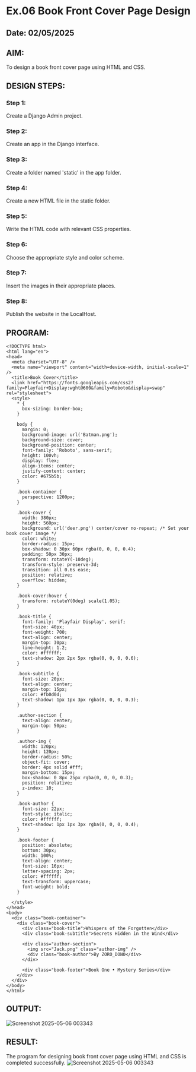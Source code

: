 # Ex.06 Book Front Cover Page Design
## Date: 02/05/2025

## AIM:
To design a book front cover page using HTML and CSS.

## DESIGN STEPS:

### Step 1:
Create a Django Admin project.

### Step 2:
Create an app in the Django interface.

### Step 3:
Create a folder named 'static' in the app folder.

### Step 4:
Create a new HTML file in the static folder.

### Step 5:
Write the HTML code with relevant CSS properties.

### Step 6:
Choose the appropriate style and color scheme.

### Step 7:
Insert the images in their appropriate places.

### Step 8:
Publish the website in the LocalHost.

## PROGRAM:

```
<!DOCTYPE html>
<html lang="en">
<head>
  <meta charset="UTF-8" />
  <meta name="viewport" content="width=device-width, initial-scale=1" />
  <title>Book Cover</title>
  <link href="https://fonts.googleapis.com/css2?family=Playfair+Display:wght@600&family=Roboto&display=swap" rel="stylesheet">
  <style>
    * {
      box-sizing: border-box;
    }

    body {
      margin: 0;
      background-image: url('Batman.png');
      background-size: cover;
      background-position: center;
      font-family: 'Roboto', sans-serif;
      height: 100vh;
      display: flex;
      align-items: center;
      justify-content: center;
      color: #675b5b;
    }

    .book-container {
      perspective: 1200px;
    }

    .book-cover {
      width: 380px;
      height: 560px;
      background: url('deer.png') center/cover no-repeat; /* Set your book cover image */
      color: white;
      border-radius: 15px;
      box-shadow: 0 30px 60px rgba(0, 0, 0, 0.4);
      padding: 50px 30px;
      transform: rotateY(-10deg);
      transform-style: preserve-3d;
      transition: all 0.6s ease;
      position: relative;
      overflow: hidden;
    }

    .book-cover:hover {
      transform: rotateY(0deg) scale(1.05);
    }

    .book-title {
      font-family: 'Playfair Display', serif;
      font-size: 40px;
      font-weight: 700;
      text-align: center;
      margin-top: 30px;
      line-height: 1.2;
      color: #ffffff;
      text-shadow: 2px 2px 5px rgba(0, 0, 0, 0.6);
    }

    .book-subtitle {
      font-size: 20px;
      text-align: center;
      margin-top: 15px;
      color: #fb0d0d;
      text-shadow: 1px 1px 3px rgba(0, 0, 0, 0.3);
    }

    .author-section {
      text-align: center;
      margin-top: 50px;
    }

    .author-img {
      width: 120px;
      height: 120px;
      border-radius: 50%;
      object-fit: cover;
      border: 4px solid #fff;
      margin-bottom: 15px;
      box-shadow: 0 8px 25px rgba(0, 0, 0, 0.3);
      position: relative;
      z-index: 10;
    }

    .book-author {
      font-size: 22px;
      font-style: italic;
      color: #ffffff;
      text-shadow: 1px 1px 3px rgba(0, 0, 0, 0.4);
    }

    .book-footer {
      position: absolute;
      bottom: 30px;
      width: 100%;
      text-align: center;
      font-size: 16px;
      letter-spacing: 2px;
      color: #ffffff;
      text-transform: uppercase;
      font-weight: bold;
    }

  </style>
</head>
<body>
  <div class="book-container">
    <div class="book-cover">
      <div class="book-title">Whispers of the Forgotten</div>
      <div class="book-subtitle">Secrets Hidden in the Wind</div>

      <div class="author-section">
        <img src="Jack.png" class="author-img" />
        <div class="book-author">By ZORO_DONO</div>
      </div>

      <div class="book-footer">Book One • Mystery Series</div>
    </div>
  </div>
</body>
</html>
```

## OUTPUT:

![Screenshot 2025-05-06 003343](https://github.com/user-attachments/assets/8a1383d2-65e5-4c11-809b-e3089248ef04)


## RESULT:
The program for designing book front cover page using HTML and CSS is completed successfully.
![Screenshot 2025-05-06 003343](https://github.com/user-attachments/assets/8a1383d2-65e5-4c11-809b-e3089248ef04)

